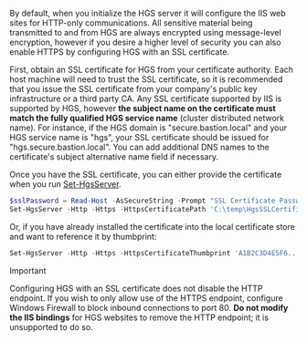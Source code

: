 By default, when you initialize the HGS server it will configure the IIS web sites for HTTP-only communications.
All sensitive material being transmitted to and from HGS are always encrypted using message-level encryption, however if you desire a higher level of security you can also enable HTTPS by configuring HGS with an SSL certificate.

First, obtain an SSL certificate for HGS from your certificate authority. Each host machine will need to trust the SSL certificate, so it is recommended that you issue the SSL certificate from your company's public key infrastructure or a third party CA. Any SSL certificate supported by IIS is supported by HGS, however **the subject name on the certificate must match the fully qualified HGS service name** (cluster distributed network name). For instance, if the HGS domain is "secure.bastion.local" and your HGS service name is "hgs", your SSL certificate should be issued for "hgs.secure.bastion.local". You can add additional DNS names to the certificate's subject alternative name field if necessary.

Once you have the SSL certificate, you can either provide the certificate when you run [Set-HgsServer](https://technet.microsoft.com/itpro/powershell/windows/host-guardian-service/server/set-hgsserver).


```powershell
$sslPassword = Read-Host -AsSecureString -Prompt "SSL Certificate Password"
Set-HgsServer -Http -Https -HttpsCertificatePath 'C:\temp\HgsSSLCertificate.pfx' -HttpsCertificatePassword $sslPassword
```

Or, if you have already installed the certificate into the local certificate store and want to reference it by thumbprint:

```powershell
Set-HgsServer -Http -Https -HttpsCertificateThumbprint 'A1B2C3D4E5F6...'
```

> [!IMPORTANT]
> Configuring HGS with an SSL certificate does not disable the HTTP endpoint.
> If you wish to only allow use of the HTTPS endpoint, configure Windows Firewall to block inbound connections to port 80.
> **Do not modify the IIS bindings** for HGS websites to remove the HTTP endpoint; it is unsupported to do so.
